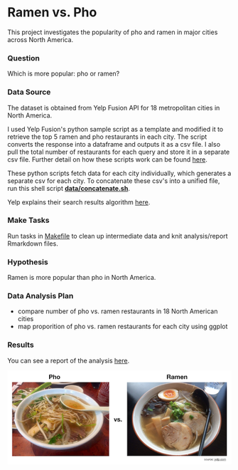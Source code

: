 # Ramen vs. Pho

This project investigates the popularity of pho and ramen in major cities across North America.

### Question

Which is more popular: pho or ramen? 

### Data Source

The dataset is obtained from Yelp Fusion API for 18 metropolitan cities in North America. 

I used Yelp Fusion's python sample script as a template and modified it to retrieve the top 5 ramen and pho restaurants in each city. The script converts the response into a dataframe and outputs it as a csv file. I also pull the total number of restaurants for each query and store it in a separate csv file. Further detail on how these scripts work can be found [here](src/yelp_fusion/README.md).

These python scripts fetch data for each city individually, which generates a separate csv for each city. To concatenate these csv's into a unified file, run this shell script [**data/concatenate.sh**](data/concatenate.sh). 

Yelp explains their search results algorithm [here](https://www.yelp-support.com/article/How-does-Yelp-decide-which-reviews-to-feature-in-search-results?l=en_US).


### Make Tasks

Run tasks in [Makefile](Makefile) to clean up intermediate data and knit analysis/report Rmarkdown files. 

### Hypothesis 

Ramen is more popular than pho in North America. 

### Data Analysis Plan 

- compare number of pho vs. ramen restaurants in 18 North American cities 
- map proporition of pho vs. ramen restaurants for each city using ggplot


### Results

You can see a report of the analysis [here](doc/report.md).

![](data/battle-of-pho-vs-ramen.png)

